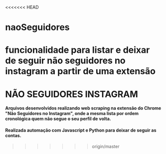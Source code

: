 <<<<<<< HEAD
# naoSeguidores
funcionalidade para listar e deixar de seguir não seguidores no instagram a partir de uma extensão
=======
# NÃO SEGUIDORES INSTAGRAM
#### Arquivos desenvolvidos realizando web scraping na extensão do Chrome "Não Seguidores no Instagram", onde a mesma lista por ordem cronológica quem não segue o seu perfil de volta.

#### Realizada automação com Javascript e Python para deixar de seguir as contas.
>>>>>>> origin/master
